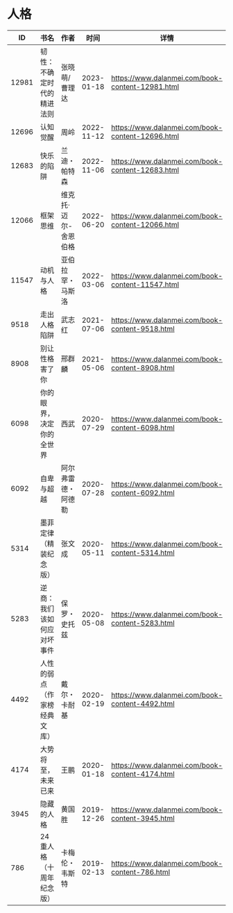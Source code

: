 # 人格

| ID | 书名 | 作者 | 时间 | 详情 | 下载页面 | EPUB下载链接 | MOBI下载链接 | AZW3下载链接 |
| --- | --- | --- | --- | --- | --- | --- | --- | --- |
| 12981 | 韧性：不确定时代的精进法则 | 张晓萌/曹理达 | 2023-01-18 | https://www.dalanmei.com/book-content-12981.html | https://www.dalanmei.com/download-book-12981.html | http://ct.dalanmei.com/f/31084289-771231012-3367b9 | http://ct.dalanmei.com/f/31084289-771246376-15bd9a | http://ct.dalanmei.com/f/31084289-771236200-06235b |
| 12696 | 认知觉醒 | 周岭 | 2022-11-12 | https://www.dalanmei.com/book-content-12696.html | https://www.dalanmei.com/download-book-12696.html | http://ct.dalanmei.com/f/31084289-771232132-b5a6f7 | http://ct.dalanmei.com/f/31084289-771247196-d72f9c | http://ct.dalanmei.com/f/31084289-771240218-667379 |
| 12683 | 快乐的陷阱 | 兰迪・帕特森 | 2022-11-06 | https://www.dalanmei.com/book-content-12683.html | https://www.dalanmei.com/download-book-12683.html | http://ct.dalanmei.com/f/31084289-771232162-6d279e | http://ct.dalanmei.com/f/31084289-771247224-db1f6c | http://ct.dalanmei.com/f/31084289-771240243-9b8cd6 |
| 12066 | 框架思维 | 维克托·迈尔-舍恩伯格 | 2022-06-20 | https://www.dalanmei.com/book-content-12066.html | https://www.dalanmei.com/download-book-12066.html | http://ct.dalanmei.com/f/31084289-599493676-46f092 | http://ct.dalanmei.com/f/31084289-599506068-e8b438 | http://ct.dalanmei.com/f/31084289-599504894-6d462d |
| 11547 | 动机与人格 | 亚伯拉罕・马斯洛 | 2022-03-06 | https://www.dalanmei.com/book-content-11547.html | https://www.dalanmei.com/download-book-11547.html | http://ct.dalanmei.com/f/31084289-570172868-86b0d1 | http://ct.dalanmei.com/f/31084289-570297090-ebf052 | http://ct.dalanmei.com/f/31084289-570365175-f5b27f |
| 9518 | 走出人格陷阱 | 武志红 | 2021-07-06 | https://www.dalanmei.com/book-content-9518.html | https://www.dalanmei.com/download-book-9518.html | http://ct.dalanmei.com/f/31084289-571729011-229c01 | http://ct.dalanmei.com/f/31084289-572085040-732030 | http://ct.dalanmei.com/f/31084289-572112312-4e1365 |
| 8908 | 别让性格害了你 | 邢群麟 | 2021-05-06 | https://www.dalanmei.com/book-content-8908.html | https://www.dalanmei.com/download-book-8908.html | http://ct.dalanmei.com/f/31084289-571717231-0b1e21 | http://ct.dalanmei.com/f/31084289-572113763-d023cb | http://ct.dalanmei.com/f/31084289-572120825-f70114 |
| 6098 | 你的眼界，决定你的全世界 | 西武 | 2020-07-29 | https://www.dalanmei.com/book-content-6098.html | https://www.dalanmei.com/download-book-6098.html | http://ct.dalanmei.com/f/31084289-571559030-fe94f4 | http://ct.dalanmei.com/f/31084289-571919738-d89bc4 | http://ct.dalanmei.com/f/31084289-572211422-f2bfe7 |
| 6092 | 自卑与超越 | 阿尔弗雷德・阿德勒 | 2020-07-28 | https://www.dalanmei.com/book-content-6092.html | https://www.dalanmei.com/download-book-6092.html | http://ct.dalanmei.com/f/31084289-571559068-8976a4 | http://ct.dalanmei.com/f/31084289-571919796-89d872 | http://ct.dalanmei.com/f/31084289-572211436-2c987f |
| 5314 | 墨菲定律（精装纪念版） | 张文成 | 2020-05-11 | https://www.dalanmei.com/book-content-5314.html | https://www.dalanmei.com/download-book-5314.html | http://ct.dalanmei.com/f/31084289-571500429-2dbf36 | http://ct.dalanmei.com/f/31084289-571775156-17669f | http://ct.dalanmei.com/f/31084289-571920022-90d4b9 |
| 5283 | 逆商：我们该如何应对坏事件 | 保罗・史托兹 | 2020-05-08 | https://www.dalanmei.com/book-content-5283.html | https://www.dalanmei.com/download-book-5283.html | http://ct.dalanmei.com/f/31084289-571501851-c92215 | http://ct.dalanmei.com/f/31084289-571775368-48451c | http://ct.dalanmei.com/f/31084289-571920318-841125 |
| 4492 | 人性的弱点（作家榜经典文库） | 戴尔・卡耐基 | 2020-02-19 | https://www.dalanmei.com/book-content-4492.html | https://www.dalanmei.com/download-book-4492.html | http://ct.dalanmei.com/f/31084289-571531264-c91892 | http://ct.dalanmei.com/f/31084289-571797680-1e36f0 | http://ct.dalanmei.com/f/31084289-571988349-03616f |
| 4174 | 大势将至，未来已来 | 王鹏 | 2020-01-18 | https://www.dalanmei.com/book-content-4174.html | https://www.dalanmei.com/download-book-4174.html | http://ct.dalanmei.com/f/31084289-571541083-90abf6 | http://ct.dalanmei.com/f/31084289-571808858-dc4888 | http://ct.dalanmei.com/f/31084289-572010072-eb9371 |
| 3945 | 隐藏的人格 | 黄国胜 | 2019-12-26 | https://www.dalanmei.com/book-content-3945.html | https://www.dalanmei.com/download-book-3945.html | http://ct.dalanmei.com/f/31084289-571547461-bf8f27 | http://ct.dalanmei.com/f/31084289-571816224-29935b | http://ct.dalanmei.com/f/31084289-572053046-4ce9db |
| 786 | 24重人格（十周年纪念版） | 卡梅伦・韦斯特 | 2019-02-13 | https://www.dalanmei.com/book-content-786.html | https://www.dalanmei.com/download-book-786.html | http://ct.dalanmei.com/f/31084289-571452014-95fd1b | http://ct.dalanmei.com/f/31084289-571785876-30b228 | http://ct.dalanmei.com/f/31084289-571885558-0c647e |

